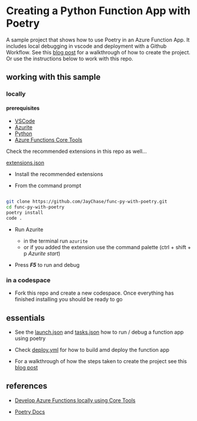 # Creating a Python Function App with Poetry

A sample project that shows how to use Poetry in an Azure Function App. It includes local debugging in vscode and deployment with a Github Workflow. 
See this [blog post](https://www.usefuldev.com/post/Creating%20a%20Python%20Function%20App%20with%20Poetry) for a walkthrough of how to create the project. Or use the instructions below to work with this repo.

## working with this sample

### locally

#### prerequisites

- [VSCode](https://code.visualstudio.com/)
- [Azurite](https://marketplace.visualstudio.com/items?itemName=Azurite.azurite) 
- [Python](https://www.python.org/downloads/)
- [Azure Functions Core Tools](https://learn.microsoft.com/en-us/azure/azure-functions/functions-run-local?tabs=windows%2Cisolated-process%2Cnode-v4%2Cpython-v2%2Chttp-trigger%2Ccontainer-apps&pivots=programming-language-python#install-the-azure-functions-core-tools)

Check the recommended extensions in this repo as well...

[extensions.json](./.vscode/extensions.json)


- Install the recommended extensions

- From the command prompt

```bash

git clone https://github.com/JayChase/func-py-with-poetry.git
cd func-py-with-poetry
poetry install
code .
```

- Run Azurite
    - in the terminal run `azurite`
    - or if you added the extension use the command palette (ctrl + shift + p *Azurite start*)

- Press ***F5*** to run and debug

### in a codespace

- Fork this repo and create a new codespace. Once everything has finished installing you should be ready to go

## essentials

- See the [launch.json](./.vscode/launch.json) and [tasks.json](./.vscode/tasks.json) how to run / debug a function app using poetry  

- Check [deploy.yml](./.github/workflows/deploy.yml) for how to build amd deploy the function app

- For a walkthrough of how the steps taken to create the project see this [blog post](https://www.usefuldev.com/post/Create%20a%20function%20app%20with%20poetry)

## references

- [Develop Azure Functions locally using Core Tools](https://learn.microsoft.com/en-us/azure/azure-functions/functions-run-local?tabs=windows%2Cisolated-process%2Cnode-v4%2Cpython-v2%2Chttp-trigger%2Ccontainer-apps&pivots=programming-language-python)

- [Poetry Docs](https://python-poetry.org/docs/)